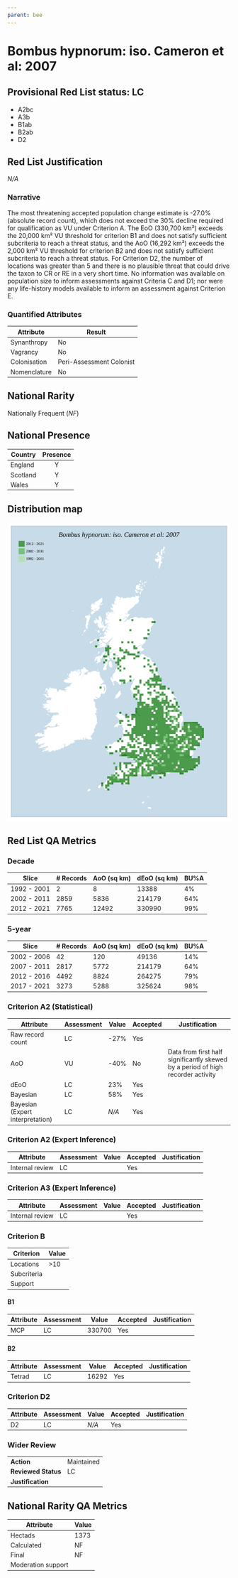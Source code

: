 ```yaml
---
parent: bee
---
```


# Bombus hypnorum: iso. Cameron et al: 2007

## Provisional Red List status: LC
- A2bc
- A3b
- B1ab
- B2ab
- D2

## Red List Justification
*N/A*

### Narrative


The most threatening accepted population change estimate is -27.0% (absolute record count), which does not exceed the 30% decline required for qualification as VU under Criterion A. The EoO (330,700 km²) exceeds the 20,000 km² VU threshold for criterion B1 and does not satisfy sufficient subcriteria to reach a threat status, and the AoO (16,292 km²) exceeds the 2,000 km² VU threshold for criterion B2 and does not satisfy sufficient subcriteria to reach a threat status. For Criterion D2, the number of locations was greater than 5 and there is no plausible threat that could drive the taxon to CR or RE in a very short time. No information was available on population size to inform assessments against Criteria C and D1; nor were any life-history models available to inform an assessment against Criterion E.

### Quantified Attributes
|Attribute|Result|
|---|---|
|Synanthropy|No|
|Vagrancy|No|
|Colonisation|Peri-Assessment Colonist|
|Nomenclature|No|


## National Rarity
Nationally Frequent (*NF*)

## National Presence
|Country|Presence
|---|:-:|
|England|Y|
|Scotland|Y|
|Wales|Y|


## Distribution map
![](../map/544.svg)

## Red List QA Metrics
### Decade
| Slice | # Records | AoO (sq km) | dEoO (sq km) |BU%A |
|---|---|---|---|---|
|1992 - 2001|2|8|13388|4%|
|2002 - 2011|2859|5836|214179|64%|
|2012 - 2021|7765|12492|330990|99%|

### 5-year
| Slice | # Records | AoO (sq km) | dEoO (sq km) |BU%A |
|---|---|---|---|---|
|2002 - 2006|42|120|49136|14%|
|2007 - 2011|2817|5772|214179|64%|
|2012 - 2016|4492|8824|264275|79%|
|2017 - 2021|3273|5288|325624|98%|

### Criterion A2 (Statistical)
|Attribute|Assessment|Value|Accepted|Justification
|---|---|---|---|---|
|Raw record count|LC|-27%|Yes||
|AoO|VU|-40%|No|Data from first half significantly skewed by a period of high recorder activity|
|dEoO|LC|23%|Yes||
|Bayesian|LC|58%|Yes||
|Bayesian (Expert interpretation)|LC|*N/A*|Yes||

### Criterion A2 (Expert Inference)
|Attribute|Assessment|Value|Accepted|Justification
|---|---|---|---|---|
|Internal review|LC||Yes||

### Criterion A3 (Expert Inference)
|Attribute|Assessment|Value|Accepted|Justification
|---|---|---|---|---|
|Internal review|LC||Yes||

### Criterion B
|Criterion| Value|
|---|---|
|Locations|>10|
|Subcriteria||
|Support||

#### B1
|Attribute|Assessment|Value|Accepted|Justification
|---|---|---|---|---|
|MCP|LC|330700|Yes||

#### B2
|Attribute|Assessment|Value|Accepted|Justification
|---|---|---|---|---|
|Tetrad|LC|16292|Yes||

### Criterion D2
|Attribute|Assessment|Value|Accepted|Justification
|---|---|---|---|---|
|D2|LC|*N/A*|Yes||

### Wider Review
|  |  |
|---|---|
|**Action**|Maintained|
|**Reviewed Status**|LC|
|**Justification**||

## National Rarity QA Metrics
|Attribute|Value|
|---|---|
|Hectads|1373|
|Calculated|NF|
|Final|NF|
|Moderation support||
